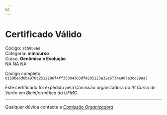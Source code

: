 ```yaml
---
NA
---
```


# Certificado Válido

Código: `8159be6d`<br>
Categoria: **minicurso**<br>
Curso: **Genômica e Evolução**<br>
NA
NA
NA


Código completo: `8159be6d6ba970c2512286f4ff35304363df4205223a32e6734a007a3cc29aa5`


Este certificado foi expedido pela Comissão organizadora do *IV Curso de Verão em Bioinformática da UFMG*.

----

Qualquer dúvida contacte a [_Comissão Organizadora_](<mailto:cursobioinfoufmg@gmail.com$subject=[Certificados]>)

